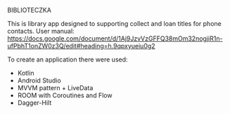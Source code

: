 BIBLIOTECZKA

This is library app designed to supporting collect and loan titles for phone contacts.
User manual: https://docs.google.com/document/d/1Aj9JzvVzGFFQ38mOm32nogjiR1n-ufPbhT1onZW0z3Q/edit#heading=h.9qpxyueiu0g2

To create an application there were used:
- Kotlin
- Android Studio
- MVVM pattern + LiveData
- ROOM with Coroutines and Flow
- Dagger-Hilt
  
